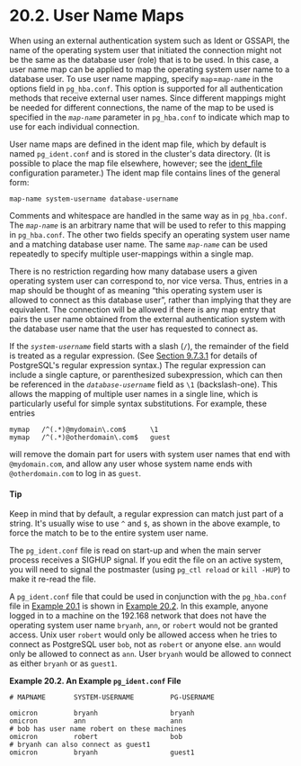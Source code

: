 # 20.2. User Name Maps



When using an external authentication system such as Ident or GSSAPI, the name of the operating system user that initiated the connection might not be the same as the database user \(role\) that is to be used. In this case, a user name map can be applied to map the operating system user name to a database user. To use user name mapping, specify `map`=_`map-name`_ in the options field in `pg_hba.conf`. This option is supported for all authentication methods that receive external user names. Since different mappings might be needed for different connections, the name of the map to be used is specified in the _`map-name`_ parameter in `pg_hba.conf` to indicate which map to use for each individual connection.

User name maps are defined in the ident map file, which by default is named `pg_ident.conf` and is stored in the cluster's data directory. \(It is possible to place the map file elsewhere, however; see the [ident\_file](https://www.postgresql.org/docs/10/static/runtime-config-file-locations.html#GUC-IDENT-FILE) configuration parameter.\) The ident map file contains lines of the general form:

```text
map-name system-username database-username
```

Comments and whitespace are handled in the same way as in `pg_hba.conf`. The _`map-name`_ is an arbitrary name that will be used to refer to this mapping in `pg_hba.conf`. The other two fields specify an operating system user name and a matching database user name. The same _`map-name`_ can be used repeatedly to specify multiple user-mappings within a single map.

There is no restriction regarding how many database users a given operating system user can correspond to, nor vice versa. Thus, entries in a map should be thought of as meaning “this operating system user is allowed to connect as this database user”, rather than implying that they are equivalent. The connection will be allowed if there is any map entry that pairs the user name obtained from the external authentication system with the database user name that the user has requested to connect as.

If the _`system-username`_ field starts with a slash \(`/`\), the remainder of the field is treated as a regular expression. \(See [Section 9.7.3.1](https://www.postgresql.org/docs/10/static/functions-matching.html#POSIX-SYNTAX-DETAILS) for details of PostgreSQL's regular expression syntax.\) The regular expression can include a single capture, or parenthesized subexpression, which can then be referenced in the _`database-username`_ field as `\1` \(backslash-one\). This allows the mapping of multiple user names in a single line, which is particularly useful for simple syntax substitutions. For example, these entries

```text
mymap   /^(.*)@mydomain\.com$      \1
mymap   /^(.*)@otherdomain\.com$   guest
```

will remove the domain part for users with system user names that end with `@mydomain.com`, and allow any user whose system name ends with `@otherdomain.com` to log in as `guest`.

#### Tip

Keep in mind that by default, a regular expression can match just part of a string. It's usually wise to use `^` and `$`, as shown in the above example, to force the match to be to the entire system user name.

The `pg_ident.conf` file is read on start-up and when the main server process receives a SIGHUP signal. If you edit the file on an active system, you will need to signal the postmaster \(using `pg_ctl reload` or `kill -HUP`\) to make it re-read the file.

A `pg_ident.conf` file that could be used in conjunction with the `pg_hba.conf` file in [Example 20.1](https://www.postgresql.org/docs/10/static/auth-pg-hba-conf.html#EXAMPLE-PG-HBA.CONF) is shown in [Example 20.2](https://www.postgresql.org/docs/10/static/auth-username-maps.html#EXAMPLE-PG-IDENT.CONF). In this example, anyone logged in to a machine on the 192.168 network that does not have the operating system user name `bryanh`, `ann`, or `robert` would not be granted access. Unix user `robert` would only be allowed access when he tries to connect as PostgreSQL user `bob`, not as `robert` or anyone else. `ann` would only be allowed to connect as `ann`. User `bryanh` would be allowed to connect as either `bryanh` or as `guest1`.

**Example 20.2. An Example `pg_ident.conf` File**

```text
# MAPNAME       SYSTEM-USERNAME         PG-USERNAME

omicron         bryanh                  bryanh
omicron         ann                     ann
# bob has user name robert on these machines
omicron         robert                  bob
# bryanh can also connect as guest1
omicron         bryanh                  guest1
```

